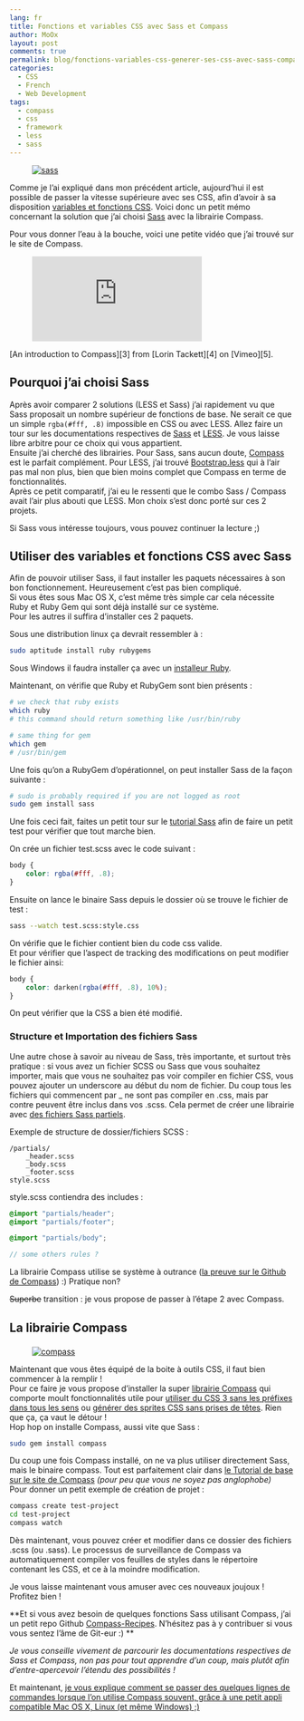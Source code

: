 ```yaml
---
lang: fr
title: Fonctions et variables CSS avec Sass et Compass
author: MoOx
layout: post
comments: true
permalink: blog/fonctions-variables-css-generer-ses-css-avec-sass-compass/
categories:
  - CSS
  - French
  - Web Development
tags:
  - compass
  - css
  - framework
  - less
  - sass
---
```


<figure class="flex-media--3-1"><a href="http://sass-lang.com/"><img class="flex-media__item" src="medias/2011/05/sass.jpg" alt="sass" /></a></figure>

Comme je l’ai expliqué dans mon précédent article, aujourd’hui il est possible de passer la vitesse supérieure avec ses CSS, afin d’avoir à sa disposition [variables et fonctions CSS][1]. Voici donc un petit mémo concernant la solution que j’ai choisi [Sass][2] avec la librairie Compass.  

Pour vous donner l’eau à la bouche, voici une petite vidéo que j’ai trouvé sur le site de Compass.

<figure class="flex-media--4-3">
  <iframe class="flex-media__item" src="http://player.vimeo.com/video/11671458" frameborder="0" webkitAllowFullScreen mozallowfullscreen allowFullScreen></iframe></figure>
[An introduction to Compass][3] from [Lorin Tackett][4] on [Vimeo][5].

## Pourquoi j’ai choisi **Sass**

Après avoir comparer 2 solutions (LESS et Sass) j’ai rapidement vu que Sass proposait un nombre supérieur de fonctions de base. Ne serait ce que un simple `rgba(#fff, .8)` impossible en CSS ou avec LESS. Allez faire un tour sur les documentations respectives de [Sass][6] et [LESS][7]. Je vous laisse libre arbitre pour ce choix qui vous appartient.  
Ensuite j’ai cherché des librairies. Pour Sass, sans aucun doute, [Compass][8] est le parfait complément. Pour LESS, j’ai trouvé [Bootstrap.less][9] qui à l’air pas mal non plus, bien que bien moins complet que Compass en terme de fonctionnalités.  
Après ce petit comparatif, j’ai eu le ressenti que le combo Sass / Compass avait l’air plus abouti que LESS. Mon choix s’est donc porté sur ces 2 projets.

Si Sass vous intéresse toujours, vous pouvez continuer la lecture ;) 

## Utiliser des variables et fonctions CSS avec Sass

Afin de pouvoir utiliser Sass, il faut installer les paquets nécessaires à son bon fonctionnement. Heureusement c’est pas bien compliqué.  
Si vous êtes sous Mac OS X, c’est même très simple car cela nécessite Ruby et Ruby Gem qui sont déjà installé sur ce système.  
Pour les autres il suffira d’installer ces 2 paquets.

Sous une distribution linux ça devrait ressembler à :  

```bash
sudo aptitude install ruby rubygems
```

Sous Windows il faudra installer ça avec un [installeur Ruby][10].

Maintenant, on vérifie que Ruby et RubyGem sont bien présents :  

```bash
# we check that ruby exists
which ruby
# this command should return something like /usr/bin/ruby

# same thing for gem
which gem
# /usr/bin/gem
```

Une fois qu’on a RubyGem d’opérationnel, on peut installer Sass de la façon suivante :  

```bash
# sudo is probably required if you are not logged as root
sudo gem install sass
```

Une fois ceci fait, faites un petit tour sur le [tutorial Sass][11] afin de faire un petit test pour vérifier que tout marche bien.

On crée un fichier test.scss avec le code suivant :  

```css
body {
    color: rgba(#fff, .8);
}
```

Ensuite on lance le binaire Sass depuis le dossier où se trouve le fichier de test :

```bash
sass --watch test.scss:style.css
```

On vérifie que le fichier contient bien du code css valide.  
Et pour vérifier que l’aspect de tracking des modifications on peut modifier le fichier ainsi:

```css
body {
    color: darken(rgba(#fff, .8), 10%);
}
```

On peut vérifier que la CSS a bien été modifié.

### Structure et Importation des fichiers Sass

Une autre chose à savoir au niveau de Sass, très importante, et surtout très pratique : si vous avez un fichier SCSS ou Sass que vous souhaitez importer, mais que vous ne souhaitez pas voir compiler en fichier CSS, vous pouvez ajouter un underscore au début du nom de fichier. Du coup tous les fichiers qui commencent par _ ne sont pas compiler en .css, mais par contre peuvent être inclus dans vos .scss. Cela permet de créer une librairie avec [des fichiers Sass partiels][12].

Exemple de structure de dossier/fichiers SCSS :


```
/partials/
    _header.scss
    _body.scss
    _footer.scss
style.scss
```

style.scss contiendra des includes :

```scss
@import "partials/header";
@import "partials/footer";

@import "partials/body";

// some others rules ?
```

La librairie Compass utilise se système à outrance ([la preuve sur le Github de Compass][13]) :) Pratique non? 

<del datetime="2011-05-13T06:32:42+00:00">Superbe</del> transition : je vous propose de passer à l’étape 2 avec Compass.

## La librairie Compass<figure>

<figure class="flex-media--3-1"><a href="http://compass-style.org/"><img class="flex-media__item" src="medias/2011/05/compass.jpg" alt="compass" /></a></figure>

Maintenant que vous êtes équipé de la boite à outils CSS, il faut bien commencer à la remplir !  
Pour ce faire je vous propose d’installer la super [librairie Compass][8] qui comporte moult fonctionnalités utile pour [utiliser du CSS 3 sans les préfixes dans tous les sens][14] ou [générer des sprites CSS sans prises de têtes][15]. Rien que ça, ça vaut le détour !  
Hop hop on installe Compass, aussi vite que Sass :  

```bash
sudo gem install compass
```

Du coup une fois Compass installé, on ne va plus utiliser directement Sass, mais le binaire compass. Tout est parfaitement clair dans [le Tutorial de base sur le site de Compass][16] *(pour peu que vous ne soyez pas anglophobe)*  
Pour donner un petit exemple de création de projet :

```bash
compass create test-project
cd test-project
compass watch
```

Dès maintenant, vous pouvez créer et modifier dans ce dossier des fichiers .scss (ou .sass). Le processus de surveillance de Compass va automatiquement compiler vos feuilles de styles dans le répertoire contenant les CSS, et ce à la moindre modification.

Je vous laisse maintenant vous amuser avec ces nouveaux joujoux ! Profitez bien !

**Et si vous avez besoin de quelques fonctions Sass utilisant Compass, j’ai un petit repo Github [Compass-Recipes][17]. N’hésitez pas à y contribuer si vous vous sentez l’âme de Git-eur :) **

*Je vous conseille vivement de parcourir les documentations respectives de Sass et Compass, non pas pour tout apprendre d’un coup, mais plutôt afin d’entre-apercevoir l’étendu des possibilités !*

Et maintenant, [je vous explique comment se passer des quelques lignes de commandes lorsque l’on utilise Compass souvent, grâce à une petit appli compatible Mac OS X, Linux (et même Windows) ;) ][18]

 [1]: /blog/utiliser-des-variables-fonctions-css "Utiliser des variables et fonctions CSS, c’est possible !"
 [2]: http://sass-lang.com/
 [3]: http://vimeo.com/11671458
 [4]: http://vimeo.com/ltackett
 [5]: http://vimeo.com
 [6]: http://sass-lang.com/docs/yardoc/file.SASS_REFERENCE.html
 [7]: http://lesscss.org/#docs
 [8]: http://compass-style.org/
 [9]: http://markdotto.com/bootstrap/
 [10]: http://rubyinstaller.org/
 [11]: http://sass-lang.com/tutorial.html
 [12]: http://sass-lang.com/docs/yardoc/file.SASS_REFERENCE.html#partials
 [13]: https://github.com/chriseppstein/compass/tree/stable/frameworks/compass/stylesheets
 [14]: http://compass-style.org/reference/compass/css3/
 [15]: http://compass-style.org/reference/compass/utilities/sprites/
 [16]: http://compass-style.org/help/
 [17]: https://github.com/MoOx/Compass-Recipes
 [18]: http://moox.fr/blog/compass-app-application-pour-compiler-css-sass-compass/
